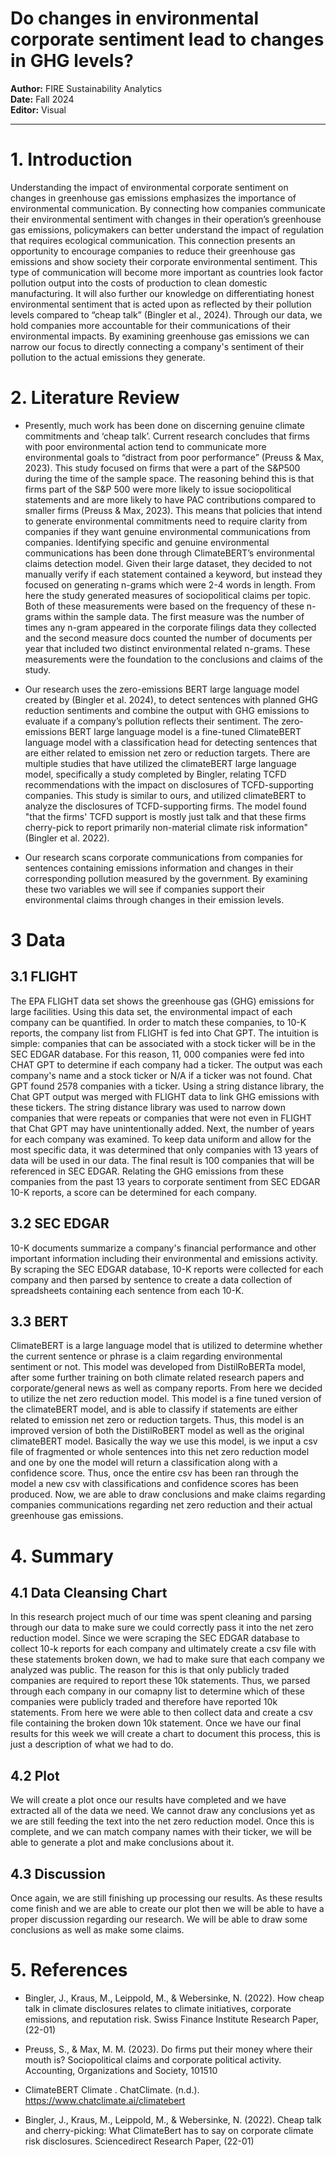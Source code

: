 # Do changes in environmental corporate sentiment lead to changes in GHG levels?

**Author:** FIRE Sustainability Analytics  
**Date:** Fall 2024  
**Editor:** Visual

---

# 1. Introduction

Understanding the impact of environmental corporate sentiment on changes in greenhouse gas emissions emphasizes the importance of environmental communication. By connecting how companies communicate their environmental sentiment with changes in their operation’s greenhouse gas emissions, policymakers can better understand the impact of regulation that requires ecological communication. This connection presents an opportunity to encourage companies to reduce their greenhouse gas emissions and show society their corporate environmental sentiment. This type of communication will become more important as countries look factor pollution output into the costs of production to clean domestic manufacturing. It will also further our knowledge on differentiating honest environmental sentiment that is acted upon as reflected by their pollution levels compared to “cheap talk” (Bingler et al., 2024). Through our data, we hold companies more accountable for their communications of their environmental impacts. By examining greenhouse gas emissions we can narrow our focus to directly connecting a company's sentiment of their pollution to the actual emissions they generate.

# 2. Literature Review

-   Presently, much work has been done on discerning genuine climate commitments and ‘cheap talk’. Current research concludes that firms with poor environmental action tend to communicate more environmental goals to “distract from poor performance” (Preuss & Max, 2023). This study focused on firms that were a part of the S&P500 during the time of the sample space. The reasoning behind this is that firms part of the S&P 500 were more likely to issue sociopolitical statements and are more likely to have PAC contributions compared to smaller firms (Preuss & Max, 2023). This means that policies that intend to generate environmental commitments need to require clarity from companies if they want genuine environmental communications from companies. Identifying specific and genuine environmental communications has been done through ClimateBERT’s environmental claims detection model. Given their large dataset, they decided to not manually verify if each statement contained a keyword, but instead they focused on generating n-grams which were 2-4 words in length. From here the study generated measures of sociopolitical claims per topic. Both of these measurements were based on the frequency of these n-grams within the sample data. The first measure was the number of times any n-gram appeared in the corporate filings data they collected and the second measure docs counted the number of documents per year that included two distinct environmental related n-grams. These measurements were the foundation to the conclusions and claims of the study. 

-   Our research uses the zero-emissions BERT large language model created by (Bingler et al. 2024), to detect sentences with planned GHG reduction sentiments and combine the output with GHG emissions to evaluate if a company’s pollution reflects their sentiment. The zero-emissions BERT large language model is a fine-tuned ClimateBERT language model with a classification head for detecting sentences that are either related to emission net zero or reduction targets. There are multiple studies that have utilized the climateBERT large language model, specifically a study completed by Bingler, relating TCFD recommendations with the impact on disclosures of TCFD-supporting companies. This study is similar to ours, and utilized climateBERT to analyze the disclosures of TCFD-supporting firms. The model found "that the firms' TCFD support is mostly just talk and that these firms cherry-pick to report primarily non-material climate risk information" (Bingler et al. 2022).

-   Our research scans corporate communications from companies for sentences containing emissions information and changes in their corresponding pollution measured by the government. By examining these two variables we will see if companies support their environmental claims through changes in their emission levels.

# 3 Data

## 3.1 FLIGHT

The EPA FLIGHT data set shows the greenhouse gas (GHG) emissions for large facilities. Using this data set, the environmental impact of each company can be quantified. In order to match these companies, to 10-K reports, the company list from FLIGHT is fed into Chat GPT. The intuition is simple: companies that can be associated with a stock ticker will be in the SEC EDGAR database. For this reason, 11, 000 companies were fed into CHAT GPT to determine if each company had a ticker. The output was each company's name and a stock ticker or N/A if a ticker was not found. Chat GPT found 2578 companies with a ticker. Using a string distance library, the Chat GPT output was merged with FLIGHT data to link GHG emissions with these tickers. The string distance library was used to narrow down companies that were repeats or companies that were not even in FLIGHT that Chat GPT may have unintentionally added. Next, the number of years for each company was examined. To keep data uniform and allow for the most specific data, it was determined that only companies with 13 years of data will be used in our data. The final result is 100 companies that will be referenced in SEC EDGAR. Relating the GHG emissions from these companies from the past 13 years to corporate sentiment from SEC EDGAR 10-K reports, a score can be determined for each company. 

## 3.2 SEC EDGAR

10-K documents summarize a company's financial performance and other important information including their environmental and emissions activity. By scraping the SEC EDGAR database, 10-K reports were collected for each company and then parsed by sentence to create a data collection of spreadsheets containing each sentence from each 10-K.

## 3.3 BERT

ClimateBERT is a large language model that is utilized to determine whether the current sentence or phrase is a claim regarding environmental sentiment or not. This model was developed from DistilRoBERTa model, after some further training on both climate related research papers and corporate/general news as well as company reports. From here we decided to utilize the net zero reduction model. This model is a fine tuned version of the climateBERT model, and is able to classify if statements are either related to emission net zero or reduction targets. Thus, this model is an improved version of both the DistilRoBERT model as well as the original climateBERT model. Basically the way we use this model, is we input a csv file of fragmented or whole sentences into this net zero reduction model and one by one the model will return a classification along with a confidence score. Thus, once the entire csv has been ran through the model a new csv with classifications and confidence scores has been produced. Now, we are able to draw conclusions and make claims regarding companies communications regarding net zero reduction and their actual greenhouse gas emissions.

# 4. Summary

## 4.1 Data Cleansing Chart
In this research project much of our time was spent cleaning and parsing through our data to make sure we could correctly pass it into the net zero reduction model. Since we were scraping the SEC EDGAR database to collect 10-k reports for each company and ultimately create a csv file with these statements broken down, we had to make sure that each company we analyzed was public. The reason for this is that only publicly traded companies are required to report these 10k statements. Thus, we parsed through each company in our comapny list to determine which of these companies were publicly traded and therefore have reported 10k statements. From here we were able to then collect data and create a csv file containing the broken down 10k statement. Once we have our final results for this week we will create a chart to document this process, this is just a description of what we had to do. 

## 4.2 Plot
We will create a plot once our results have completed and we have extracted all of the data we need. We cannot draw any conclusions yet as we are still feeding the text into the net zero reduction model. Once this is complete, and we can match company names with their ticker, we will be able to generate a plot and make conclusions about it. 

## 4.3 Discussion
Once again, we are still finishing up processing our results. As these results come finish and we are able to create our plot then we will be able to have a proper discussion regarding our research. We will be able to draw some conclusions as well as make some claims. 

# 5. References

-   Bingler, J., Kraus, M., Leippold, M., & Webersinke, N. (2022). How cheap talk in climate disclosures relates to climate initiatives, corporate emissions, and reputation risk. Swiss Finance Institute Research Paper, (22-01)

-   Preuss, S., & Max, M. M. (2023). Do firms put their money where their mouth is? Sociopolitical claims and corporate political activity. Accounting, Organizations and Society, 101510

-   ClimateBERT Climate . ChatClimate. (n.d.). https://www.chatclimate.ai/climatebert

-   Bingler, J., Kraus, M., Leippold, M., & Webersinke, N. (2022). Cheap talk and cherry-picking: What ClimateBert has to say on corporate climate risk disclosures. Sciencedirect Research Paper, (22-01)

